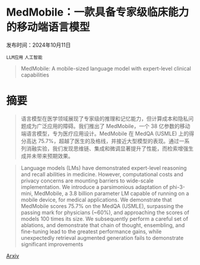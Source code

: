 # MedMobile：一款具备专家级临床能力的移动端语言模型

发布时间：2024年10月11日

`LLM应用` `人工智能`

> MedMobile: A mobile-sized language model with expert-level clinical capabilities

# 摘要

> 语言模型在医学领域展现了专家级的推理和记忆能力，但计算成本和隐私问题成为广泛应用的障碍。我们推出了 MedMobile，一个 38 亿参数的移动端语言模型，专为医疗应用设计。MedMobile 在 MedQA (USMLE) 上的得分高达 75.7%，超越了医生的及格线，并接近大型模型的表现。通过一系列消融实验，我们发现思维链、集成和微调显著提升了性能，而检索增强生成并未带来预期效果。

> Language models (LMs) have demonstrated expert-level reasoning and recall abilities in medicine. However, computational costs and privacy concerns are mounting barriers to wide-scale implementation. We introduce a parsimonious adaptation of phi-3-mini, MedMobile, a 3.8 billion parameter LM capable of running on a mobile device, for medical applications. We demonstrate that MedMobile scores 75.7% on the MedQA (USMLE), surpassing the passing mark for physicians (~60%), and approaching the scores of models 100 times its size. We subsequently perform a careful set of ablations, and demonstrate that chain of thought, ensembling, and fine-tuning lead to the greatest performance gains, while unexpectedly retrieval augmented generation fails to demonstrate significant improvements

[Arxiv](https://arxiv.org/abs/2410.09019)